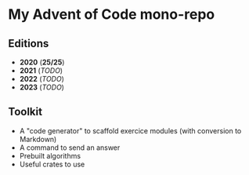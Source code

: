# My Advent of Code mono-repo

## Editions

- **2020** (**25/25**)
- **2021** (_TODO_)
- **2022** (_TODO_)
- **2023** (_TODO_)

## Toolkit

- A "code generator" to scaffold exercice modules (with conversion to Markdown)
- A command to send an answer
- Prebuilt algorithms
- Useful crates to use
